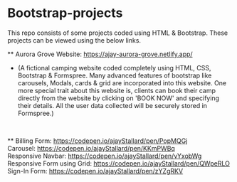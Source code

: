 # Bootstrap-projects
This repo consists of some projects coded using HTML &amp; Bootstrap. These projects can be viewed using the below links.  

** Aurora Grove Website: https://ajay-aurora-grove.netlify.app/  

* (A fictional camping website coded completely using HTML, CSS, Bootstrap & Formspree. Many advanced features of bootstrap like carousels, Modals, cards & grid are incorporated into this website. One more special trait about this website is, clients can book their camp directly from the website by clicking on 'BOOK NOW' and specifying their details. All the user data collected will be securely stored in Formspree.)  
  
&nbsp;  

** Billing Form: https://codepen.io/ajayStallard/pen/PopMQGj  
Carousel: https://codepen.io/ajayStallard/pen/KKmPWBq  
Responsive Navbar: https://codepen.io/ajayStallard/pen/vYxobWg  
Responsive Form using Grid: https://codepen.io/ajayStallard/pen/QWpeRLO  
Sign-In Form: https://codepen.io/ajayStallard/pen/zYZgRKV  


